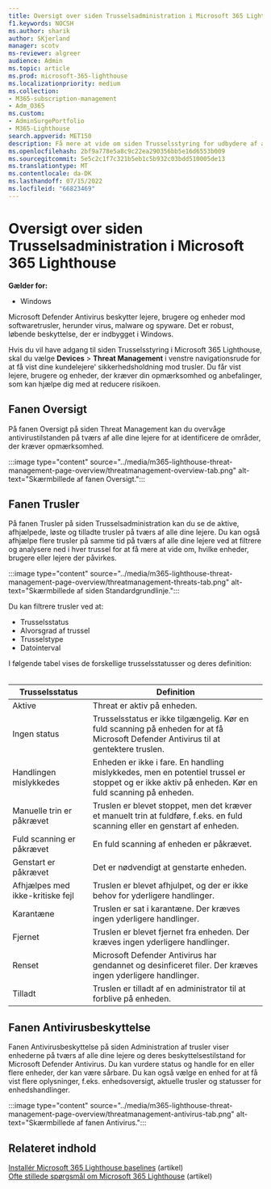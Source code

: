 ```yaml
---
title: Oversigt over siden Trusselsadministration i Microsoft 365 Lighthouse
f1.keywords: NOCSH
ms.author: sharik
author: SKjerland
manager: scotv
ms-reviewer: algreer
audience: Admin
ms.topic: article
ms.prod: microsoft-365-lighthouse
ms.localizationpriority: medium
ms.collection:
- M365-subscription-management
- Adm_O365
ms.custom:
- AdminSurgePortfolio
- M365-Lighthouse
search.appverid: MET150
description: Få mere at vide om siden Trusselsstyring for udbydere af administrerede tjenester ved hjælp af Microsoft 365 Lighthouse.
ms.openlocfilehash: 2bf9a778e5a8c9c22ea290356bb5e16d6553b009
ms.sourcegitcommit: 5e5c2c1f7c321b5eb1c5b932c03bdd510005de13
ms.translationtype: MT
ms.contentlocale: da-DK
ms.lasthandoff: 07/15/2022
ms.locfileid: "66823469"
---
```

# <a name="overview-of-the-threat-management-page-in-microsoft-365-lighthouse"></a>Oversigt over siden Trusselsadministration i Microsoft 365 Lighthouse 

**Gælder for:**

- Windows

Microsoft Defender Antivirus beskytter lejere, brugere og enheder mod softwaretrusler, herunder virus, malware og spyware. Det er robust, løbende beskyttelse, der er indbygget i Windows.  
  
Hvis du vil have adgang til siden Trusselsstyring i Microsoft 365 Lighthouse, skal du vælge **Devices** > **Threat Management** i venstre navigationsrude for at få vist dine kundelejere' sikkerhedsholdning mod trusler. Du får vist lejere, brugere og enheder, der kræver din opmærksomhed og anbefalinger, som kan hjælpe dig med at reducere risikoen.  
  
## <a name="overview-tab"></a>Fanen Oversigt  
  
På fanen Oversigt på siden Threat Management kan du overvåge antivirustilstanden på tværs af alle dine lejere for at identificere de områder, der kræver opmærksomhed.

:::image type="content" source="../media/m365-lighthouse-threat-management-page-overview/threatmanagement-overview-tab.png" alt-text="Skærmbillede af fanen Oversigt.":::

## <a name="threats-tab"></a>Fanen Trusler

På fanen Trusler på siden Trusselsadministration kan du se de aktive, afhjælpede, løste og tilladte trusler på tværs af alle dine lejere. Du kan også afhjælpe flere trusler på samme tid på tværs af alle dine lejere ved at filtrere og analysere ned i hver trussel for at få mere at vide om, hvilke enheder, brugere eller lejere der påvirkes.

:::image type="content" source="../media/m365-lighthouse-threat-management-page-overview/threatmanagement-threats-tab.png" alt-text="Skærmbillede af siden Standardgrundlinje.":::
  
Du kan filtrere trusler ved at:

- Trusselsstatus
- Alvorsgrad af trussel
- Trusselstype
- Datointerval

I følgende tabel vises de forskellige trusselsstatusser og deres definition:<br><br>

| Trusselsstatus | Definition |
|---|---|
| Aktive | Threat er aktiv på enheden. |
| Ingen status | Trusselsstatus er ikke tilgængelig. Kør en fuld scanning på enheden for at få Microsoft Defender Antivirus til at gentektere truslen. |
| Handlingen mislykkedes | Enheden er ikke i fare. En handling mislykkedes, men en potentiel trussel er stoppet og er ikke aktiv på enheden. Kør en fuld scanning på enheden. |
| Manuelle trin er påkrævet | Truslen er blevet stoppet, men det kræver et manuelt trin at fuldføre, f.eks. en fuld scanning eller en genstart af enheden. |
| Fuld scanning er påkrævet | En fuld scanning af enheden er påkrævet. |
| Genstart er påkrævet | Det er nødvendigt at genstarte enheden. |
| Afhjælpes med ikke-kritiske fejl | Truslen er blevet afhjulpet, og der er ikke behov for yderligere handlinger. |
| Karantæne | Truslen er sat i karantæne. Der kræves ingen yderligere handlinger. |
| Fjernet | Truslen er blevet fjernet fra enheden. Der kræves ingen yderligere handlinger. |
| Renset | Microsoft Defender Antivirus har gendannet og desinficeret filer. Der kræves ingen yderligere handlinger. |
| Tilladt | Truslen er tilladt af en administrator til at forblive på enheden. | 

## <a name="antivirus-protection-tab"></a>Fanen Antivirusbeskyttelse

Fanen Antivirusbeskyttelse på siden Administration af trusler viser enhederne på tværs af alle dine lejere og deres beskyttelsestilstand for Microsoft Defender Antivirus. Du kan vurdere status og handle for en eller flere enheder, der kan være sårbare. Du kan også vælge en enhed for at få vist flere oplysninger, f.eks. enhedsoversigt, aktuelle trusler og statusser for enhedshandlinger.

:::image type="content" source="../media/m365-lighthouse-threat-management-page-overview/threatmanagement-antivirus-tab.png" alt-text="Skærmbillede af fanen Antivirus.":::

## <a name="related-content"></a>Relateret indhold

[Installér Microsoft 365 Lighthouse baselines](m365-lighthouse-deploy-baselines.md) (artikel)\
[Ofte stillede spørgsmål om Microsoft 365 Lighthouse](m365-lighthouse-faq.yml) (artikel)
